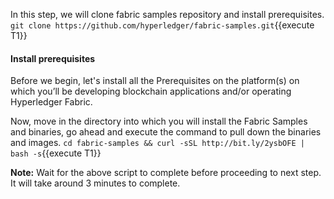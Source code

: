 In this step, we will clone fabric samples repository and install prerequisites.
`git clone https://github.com/hyperledger/fabric-samples.git`{{execute T1}}


#### Install prerequisites
Before we begin, let's install all the Prerequisites on the platform(s) on which you’ll be developing blockchain applications and/or operating Hyperledger Fabric.

Now, move in the directory into which you will install the Fabric Samples and binaries, go ahead and execute the command to pull down the binaries and images.
`cd fabric-samples && curl -sSL http://bit.ly/2ysbOFE | bash -s`{{execute T1}}

**Note:** Wait for the above script to complete before proceeding to next step. It will take around 3 minutes to complete.